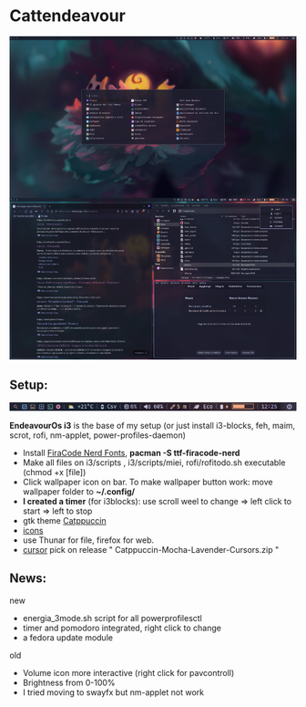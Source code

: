 # Cattendeavour
![Desktop](combined.png)
## Setup:
![Desktop](bar.png)

**EndeavourOs i3** is the base of my setup (or just install i3-blocks, feh, maim, scrot, rofi, nm-applet, power-profiles-daemon)
* Install [FiraCode Nerd Fonts](https://www.nerdfonts.com/font-downloads), **pacman -S ttf-firacode-nerd**
* Make all files on i3/scripts , i3/scripts/miei, rofi/rofitodo.sh executable (chmod +x [file])
* Click wallpaper icon on bar. To make wallpaper button work: move wallpaper folder to **~/.config/**
* **I created a timer** (for i3blocks): use scroll weel to change => left click to start => left to stop
* gtk theme [Catppuccin](https://aur.archlinux.org/packages/catppuccin-gtk-theme-mocha)
* [icons](https://github.com/ljmill/catppuccin-icons)
* use Thunar for file, firefox for web. 
* [cursor](https://github.com/catppuccin/cursors) pick on release  " Catppuccin-Mocha-Lavender-Cursors.zip " 
## News:

new
* energia_3mode.sh script for all powerprofilesctl
* timer and pomodoro integrated, right click to change
* a fedora update module

old

* Volume icon more interactive (right click for pavcontroll)
* Brightness from 0-100%
* I tried moving to swayfx but nm-applet not work

